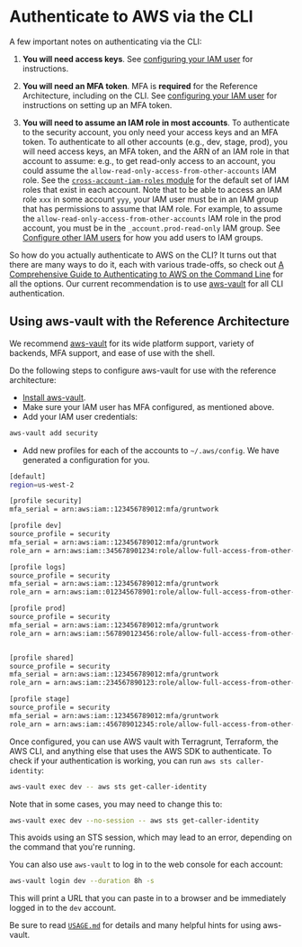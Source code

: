 # Authenticate to AWS via the CLI

A few important notes on authenticating via the CLI:

1. **You will need access keys**. See [configuring your IAM user](setting-up-initial-access#configure-your-iam-user) for instructions.

1. **You will need an MFA token**. MFA is **required** for the Reference Architecture, including on the CLI. See
   [configuring your IAM user](setting-up-initial-access#configure-your-iam-user) for instructions on setting up an MFA token.

1. **You will need to assume an IAM role in most accounts**. To authenticate to the security account, you only need
   your access keys and an MFA token. To authenticate to all other accounts (e.g., dev, stage, prod), you will need
   access keys, an MFA token, and the ARN of an IAM role in that account to assume: e.g., to get read-only access to an
   account, you could assume the `allow-read-only-access-from-other-accounts` IAM role. See the
   [`cross-account-iam-roles` module](https://github.com/tnn-tnn-tnn-tnn-tnn-gruntwork-io/terraform-aws-security/tree/master/modules/cross-account-iam-roles#iam-roles-intended-for-human-users)
   for the default set of IAM roles that exist in each account. Note that to be able to access an IAM role `xxx` in
   some account `yyy`, your IAM user must be in an IAM group that has permissions to assume that IAM role. For example,
   to assume the `allow-read-only-access-from-other-accounts` IAM role in the prod account, you must be in the
   `_account.prod-read-only` IAM group. See [Configure other IAM users](setting-up-initial-access#configure-other-iam-users) for how you add
   users to IAM groups.

So how do you actually authenticate to AWS on the CLI? It turns out that there are many ways to do it, each with various
trade-offs, so check out [A Comprehensive Guide to Authenticating to AWS on
the Command Line](https://blog.gruntwork.io/a-comprehensive-guide-to-authenticating-to-aws-on-the-command-line-63656a686799)
for all the options. Our current recommendation is to use [aws-vault](https://github.com/99designs/aws-vault) for all CLI authentication.

## Using aws-vault with the Reference Architecture

We recommend [aws-vault](https://github.com/99designs/aws-vault) for its wide platform support, variety of backends, MFA support, and ease of use with the shell.

Do the following steps to configure aws-vault for use with the reference architecture:

- [Install aws-vault](https://github.com/99designs/aws-vault#installing).
- Make sure your IAM user has MFA configured, as mentioned above.
- Add your IAM user credentials:

```bash
aws-vault add security
```

- Add new profiles for each of the accounts to `~/.aws/config`. We have generated a configuration for you.

```bash
[default]
region=us-west-2

[profile security]
mfa_serial = arn:aws:iam::123456789012:mfa/gruntwork

[profile dev]
source_profile = security
mfa_serial = arn:aws:iam::123456789012:mfa/gruntwork
role_arn = arn:aws:iam::345678901234:role/allow-full-access-from-other-accounts

[profile logs]
source_profile = security
mfa_serial = arn:aws:iam::123456789012:mfa/gruntwork
role_arn = arn:aws:iam::012345678901:role/allow-full-access-from-other-accounts

[profile prod]
source_profile = security
mfa_serial = arn:aws:iam::123456789012:mfa/gruntwork
role_arn = arn:aws:iam::567890123456:role/allow-full-access-from-other-accounts


[profile shared]
source_profile = security
mfa_serial = arn:aws:iam::123456789012:mfa/gruntwork
role_arn = arn:aws:iam::234567890123:role/allow-full-access-from-other-accounts

[profile stage]
source_profile = security
mfa_serial = arn:aws:iam::123456789012:mfa/gruntwork
role_arn = arn:aws:iam::456789012345:role/allow-full-access-from-other-accounts

```

Once configured, you can use AWS vault with Terragrunt, Terraform, the AWS CLI, and anything else that uses the AWS SDK to authenticate. To check if your authentication is working, you can run `aws sts caller-identity`:

```bash
aws-vault exec dev -- aws sts get-caller-identity
```

Note that in some cases, you may need to change this to:

```bash
aws-vault exec dev --no-session -- aws sts get-caller-identity
```

This avoids using an STS session, which may lead to an error, depending on the command that you're running.

You can also use `aws-vault` to log in to the web console for each account:

```bash
aws-vault login dev --duration 8h -s
```

This will print a URL that you can paste in to a browser and be immediately logged in to the `dev` account.

Be sure to read [`USAGE.md`](https://github.com/99designs/aws-vault/blob/master/USAGE.md) for details and many helpful hints for using aws-vault.
